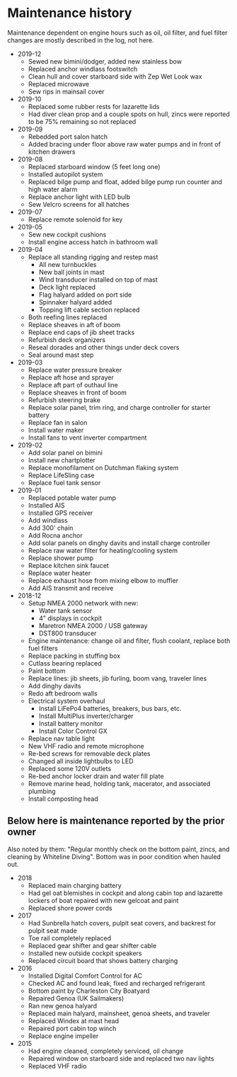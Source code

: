 # Maintenance history #

Maintenance dependent on engine hours such as oil, oil filter, and fuel filter changes are mostly described in the log, not here.

- 2019-12
  - Sewed new bimini/dodger, added new stainless bow
  - Replaced anchor windlass footswitch
  - Clean hull and cover starboard side with Zep Wet Look wax
  - Replaced microwave
  - Sew rips in mainsail cover
- 2019-10
  - Replaced some rubber rests for lazarette lids
  - Had diver clean prop and a couple spots on hull, zincs were reported to be 75% remaining so not replaced
- 2019-09
  - Rebedded port salon hatch
  - Added bracing under floor above raw water pumps and in front of kitchen drawers
- 2019-08
  - Replaced starboard window (5 feet long one)
  - Installed autopilot system
  - Replaced bilge pump and float, added bilge pump run counter and high water alarm
  - Replace anchor light with LED bulb
  - Sew Velcro screens for all hatches
- 2019-07
  - Replace remote solenoid for key
- 2019-05
  - Sew new cockpit cushions
  - Install engine access hatch in bathroom wall
- 2019-04
  - Replace all standing rigging and restep mast
    - All new turnbuckles
    - New ball joints in mast
    - Wind transducer installed on top of mast
    - Deck light replaced
    - Flag halyard added on port side
    - Spinnaker halyard added
    - Topping lift cable section replaced
  - Both reefing lines replaced
  - Replace sheaves in aft of boom
  - Replace end caps of jib sheet tracks
  - Refurbish deck organizers
  - Reseal dorades and other things under deck covers
  - Seal around mast step
- 2019-03
  - Replace water pressure breaker
  - Replace aft hose and sprayer
  - Replace aft part of outhaul line
  - Replace sheaves in front of boom
  - Refurbish steering brake
  - Replace solar panel, trim ring, and charge controller for starter battery
  - Replace fan in salon
  - Install water maker
  - Install fans to vent inverter compartment
- 2019-02
  - Add solar panel on bimini
  - Install new chartplotter
  - Replace monofilament on Dutchman flaking system
  - Replace LifeSling case
  - Replace fuel tank sensor
- 2019-01
  - Replaced potable water pump
  - Installed AIS
  - Installed GPS receiver
  - Add windlass
  - Add 300' chain
  - Add Rocna anchor
  - Add solar panels on dinghy davits and install charge controller
  - Replace raw water filter for heating/cooling system
  - Replace shower pump
  - Replace kitchen sink faucet
  - Replace water heater
  - Replace exhaust hose from mixing elbow to muffler
  - Add AIS transmit and receive
- 2018-12
  - Setup NMEA 2000 network with new:
    - Water tank sensor
    - 4" displays in cockpit
    - Maretron NMEA 2000 / USB gateway
    - DST800 transducer
  - Engine maintenance: change oil and filter, flush coolant, replace both fuel filters
  - Replace packing in stuffing box
  - Cutlass bearing replaced
  - Paint bottom
  - Replace lines: jib sheets, jib furling, boom vang, traveler lines
  - Add dinghy davits
  - Redo aft bedroom walls
  - Electrical system overhaul
    - Install LiFePo4 batteries, breakers, bus bars, etc.
    - Install MultiPlus inverter/charger
    - Install battery monitor
    - Install Color Control GX
  - Replace nav table light
  - New VHF radio and remote microphone
  - Re-bed screws for removable deck plates
  - Changed all inside lightbulbs to LED
  - Replaced some 120V outlets
  - Re-bed anchor locker drain and water fill plate
  - Remove marine head, holding tank, macerator, and associated plumbing
  - Install composting head

## Below here is maintenance reported by the prior owner ##

Also noted by them: "Regular monthly check on the bottom paint, zincs, and cleaning by Whiteline Diving".  Bottom was in poor condition when hauled out.

- 2018
  - Replaced main charging battery
  - Had gel oat blemishes in cockpit and along cabin top and lazarette lockers of boat repaired with new gelcoat and paint
  - Replaced shore power cords
- 2017
  - Had Sunbrella hatch covers, pulpit seat covers, and backrest for pulpit seat made
  - Toe rail completely replaced
  - Replaced gear shifter and gear shifter cable
  - Installed new outside cockpit speakers
  - Replaced circuit board that shows battery charging
- 2016
  - Installed Digital Comfort Control for AC
  - Checked AC and found leak, fixed and recharged refrigerant
  - Bottom paint by Charleston City Boatyard
  - Repaired Genoa (UK Sailmakers)
  - Ran new genoa halyard
  - Replaced main halyard, mainsheet, genoa sheets, and traveler
  - Replaced Windex at mast head
  - Repaired port cabin top winch
  - Replace engine impeller
- 2015
  - Had engine cleaned, completely serviced, oil change
  - Repaired window on starboard side and replaced two nav lights
  - Replaced VHF radio

